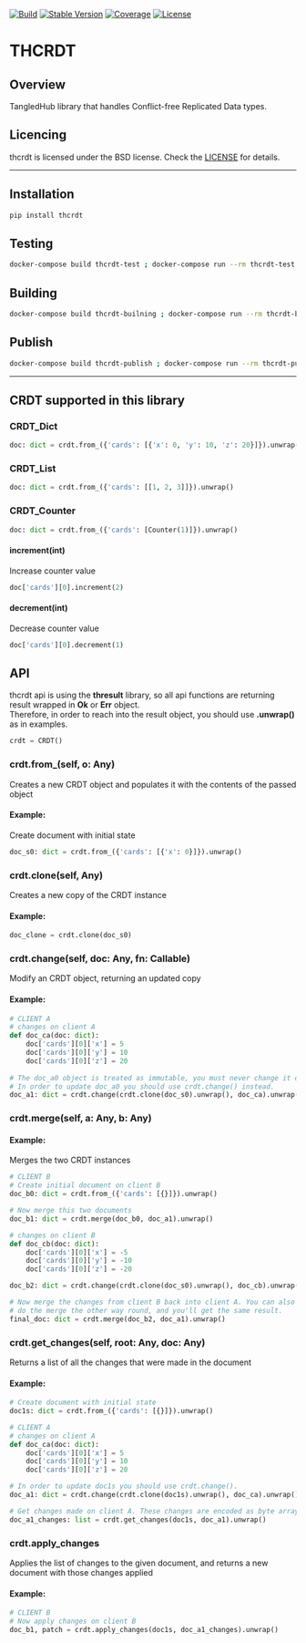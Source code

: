 [![Build][build-image]]()
[![Stable Version][stable-image]][stable-url]
[![Coverage][coverage-image]]()
[![License][bsd3-image]][bsd3-url]


# THCRDT

## Overview

TangledHub library that handles Conflict-free Replicated Data types.

## Licencing
thcrdt is licensed under the BSD license. Check the [LICENSE](https://opensource.org/licenses/BSD-3-Clause) for details.

---

## Installation
```bash
pip install thcrdt
```

## Testing
```bash
docker-compose build thcrdt-test ; docker-compose run --rm thcrdt-test
```

## Building
```bash
docker-compose build thcrdt-builning ; docker-compose run --rm thcrdt-builning
```

## Publish
```bash
docker-compose build thcrdt-publish ; docker-compose run --rm thcrdt-publish
```

---

## CRDT supported in this library

### CRDT_Dict
```python
doc: dict = crdt.from_({'cards': [{'x': 0, 'y': 10, 'z': 20}]}).unwrap()
```

### CRDT_List
```python
doc: dict = crdt.from_({'cards': [[1, 2, 3]]}).unwrap()
```

### CRDT_Counter
```python
doc: dict = crdt.from_({'cards': [Counter(1)]}).unwrap()
```

#### increment(int)
Increase counter value
```python
doc['cards'][0].increment(2)
```

#### decrement(int)
Decrease counter value
```python
doc['cards'][0].decrement(1)
```

## API
thcrdt api is using the **thresult** library, so all api functions are returning result wrapped in **Ok** or **Err** object.  
Therefore, in order to reach into the result object, you should use **.unwrap()** as in examples.
```python
crdt = CRDT()
```

### crdt.from_(self, o: Any)
Creates a new CRDT object and populates it with the contents of the passed object
#### Example:
Create document with initial state
```python
doc_s0: dict = crdt.from_({'cards': [{'x': 0}]}).unwrap()
```


### crdt.clone(self, Any)
Creates a new copy of the CRDT instance
#### Example:
```python
doc_clone = crdt.clone(doc_s0)
```


### crdt.change(self, doc: Any, fn: Callable)
Modify an CRDT object, returning an updated copy
#### Example:
```python
# CLIENT A
# changes on client A
def doc_ca(doc: dict):
    doc['cards'][0]['x'] = 5
    doc['cards'][0]['y'] = 10
    doc['cards'][0]['z'] = 20
    
# The doc_a0 object is treated as immutable, you must never change it directly, create doc_a0 clone using crdt.clone().
# In order to update doc_a0 you should use crdt.change() instead.
doc_a1: dict = crdt.change(crdt.clone(doc_s0).unwrap(), doc_ca).unwrap()
```


### crdt.merge(self, a: Any, b: Any)
#### Example:
Merges the two CRDT instances
```python
# CLIENT B
# Create initial document on client B
doc_b0: dict = crdt.from_({'cards': [{}]}).unwrap()

# Now merge this two documents
doc_b1: dict = crdt.merge(doc_b0, doc_a1).unwrap()
```
```python
# changes on client B
def doc_cb(doc: dict):
    doc['cards'][0]['x'] = -5
    doc['cards'][0]['y'] = -10
    doc['cards'][0]['z'] = -20
```
```python
doc_b2: dict = crdt.change(crdt.clone(doc_s0).unwrap(), doc_cb).unwrap()
```
```python
# Now merge the changes from client B back into client A. You can also
# do the merge the other way round, and you'll get the same result.
final_doc: dict = crdt.merge(doc_b2, doc_a1).unwrap()
```


### crdt.get_changes(self, root: Any, doc: Any)
Returns a list of all the changes that were made in the document
#### Example:
```python
# Create document with initial state
doc1s: dict = crdt.from_({'cards': [{}]}).unwrap()
```
```python
# CLIENT A
# changes on client A
def doc_ca(doc: dict):
    doc['cards'][0]['x'] = 5
    doc['cards'][0]['y'] = 10
    doc['cards'][0]['z'] = 20
```
```python
# In order to update doc1s you should use crdt.change().
doc_a1: dict = crdt.change(crdt.clone(doc1s).unwrap(), doc_ca).unwrap()
```
```python
# Get changes made on client A. These changes are encoded as byte arrays (Uint8Array)
doc_a1_changes: list = crdt.get_changes(doc1s, doc_a1).unwrap()
```


### crdt.apply_changes
Applies the list of changes to the given document, and returns a new document with those changes applied
#### Example:
```python
# CLIENT B
# Now apply changes on client B
doc_b1, patch = crdt.apply_changes(doc1s, doc_a1_changes).unwrap()
```


<!-- Links -->

<!-- Badges -->
[bsd3-image]: https://img.shields.io/badge/License-BSD_3--Clause-blue.svg
[bsd3-url]: https://opensource.org/licenses/BSD-3-Clause
[build-image]: https://img.shields.io/badge/build-success-brightgreen
[coverage-image]: https://img.shields.io/badge/Coverage-100%25-green
[stable-image]: https://img.shields.io/pypi/v/thcrdt?label=stable
[stable-url]: https://pypi.org/project/thcrdt/

